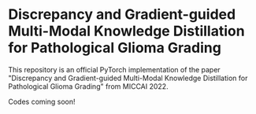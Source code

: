 # Discrepancy and Gradient-guided Multi-Modal Knowledge Distillation for Pathological Glioma Grading

This repository is an official PyTorch implementation of the paper "Discrepancy and Gradient-guided Multi-Modal Knowledge Distillation for Pathological Glioma Grading" from MICCAI 2022.

Codes coming soon!
